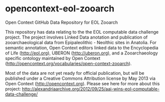 opencontext-eol-zooarch
=======================

Open Context GitHub Data Repository for EOL Zooarch

This repository has data relating to the the EOL computable data challenge project. 
The project involves Linked Data anotation and publication of zooarchaeological data from 
Epipaleolithic - Neolthic sites in Anatolia. For semantic annotation, Open Context 
editors linked data to the Encyclopedia of Life (http://eol.org),
UBERON (http://uberon.org), and a Zooarchaeology specific ontology maintained by Open Context
(http://opencontext.org/vocabularies/open-context-zooarch).

Most of the data are not yet ready for official publication, but will be published under
a Creative Commons Attribution license by May 2013 via Open Context (http://opencontext.org). 
Please see here for more about this project:
http://alexandriaarchive.org/2012/09/25/aai-wins-eol-computable-data-challenge/
